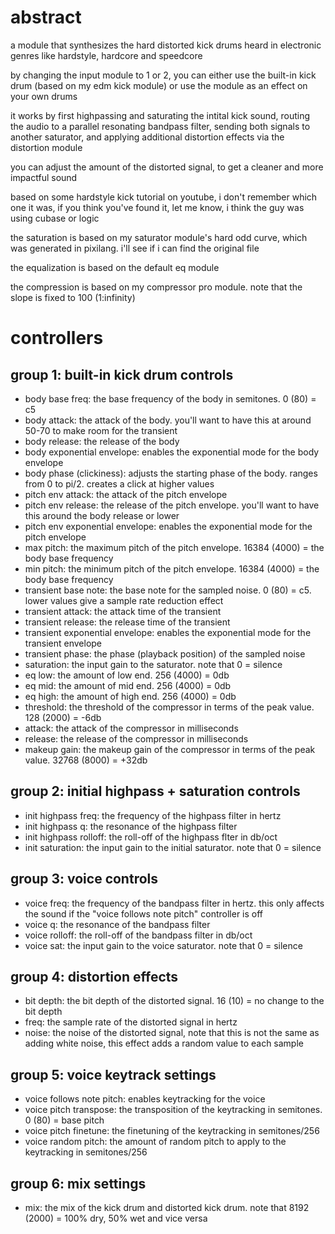 # abstract

a module that synthesizes the hard distorted kick drums heard in electronic genres like hardstyle, hardcore and speedcore

by changing the input module to 1 or 2, you can either use the built-in kick drum (based on my edm kick module) or use the module as an effect on your own drums

it works by first highpassing and saturating the intital kick sound, routing the audio to a parallel resonating bandpass filter, sending both signals to another saturator, and applying additional distortion effects via the distortion module

you can adjust the amount of the distorted signal, to get a cleaner and more impactful sound

based on some hardstyle kick tutorial on youtube, i don't remember which one it was, if you think you've found it, let me know, i think the guy was using cubase or logic

the saturation is based on my saturator module's hard odd curve, which was generated in pixilang. i'll see if i can find the original file

the equalization is based on the default eq module

the compression is based on my compressor pro module. note that the slope is fixed to 100 (1:infinity)

# controllers

## group 1: built-in kick drum controls

- body base freq: the base frequency of the body in semitones. 0 (80) = c5
- body attack: the attack of the body. you'll want to have this at around 50-70 to make room for the transient
- body release: the release of the body
- body exponential envelope: enables the exponential mode for the body envelope
- body phase (clickiness): adjusts the starting phase of the body. ranges from 0 to pi/2. creates a click at higher values
- pitch env attack: the attack of the pitch envelope
- pitch env release: the release of the pitch envelope. you'll want to have this around the body release or lower
- pitch env exponential envelope: enables the exponential mode for the pitch envelope
- max pitch: the maximum pitch of the pitch envelope. 16384 (4000) = the body base frequency
- min pitch: the minimum pitch of the pitch envelope. 16384 (4000) = the body base frequency
- transient base note: the base note for the sampled noise. 0 (80) = c5. lower values give a sample rate reduction effect
- transient attack: the attack time of the transient
- transient release: the release time of the transient
- transient exponential envelope: enables the exponential mode for the transient envelope
- transient phase: the phase (playback position) of the sampled noise
- saturation: the input gain to the saturator. note that 0 = silence
- eq low: the amount of low end. 256 (4000) = 0db
- eq mid: the amount of mid end. 256 (4000) = 0db
- eq high: the amount of high end. 256 (4000) = 0db
- threshold: the threshold of the compressor in terms of the peak value. 128 (2000) = -6db
- attack: the attack of the compressor in milliseconds
- release: the release of the compressor in milliseconds
- makeup gain: the makeup gain of the compressor in terms of the peak value. 32768 (8000) = +32db 

## group 2: initial highpass + saturation controls

- init highpass freq: the frequency of the highpass filter in hertz
- init highpass q: the resonance of the highpass filter
- init highpass rolloff: the roll-off of the highpass flter in db/oct
- init saturation: the input gain to the initial saturator. note that 0 = silence

## group 3: voice controls

- voice freq: the frequency of the bandpass filter in hertz. this only affects the sound if the "voice follows note pitch" controller is off
- voice q: the resonance of the bandpass filter
- voice rolloff: the roll-off of the bandpass filter in db/oct
- voice sat: the input gain to the voice saturator. note that 0 = silence

## group 4: distortion effects

- bit depth: the bit depth of the distorted signal. 16 (10) = no change to the bit depth
- freq: the sample rate of the distorted signal in hertz
- noise: the noise of the distorted signal, note that this is not the same as adding white noise, this effect adds a random value to each sample

## group 5: voice keytrack settings

- voice follows note pitch: enables keytracking for the voice
- voice pitch transpose: the transposition of the keytracking in semitones. 0 (80) = base pitch
- voice pitch finetune: the finetuning of the keytracking in semitones/256
- voice random pitch: the amount of random pitch to apply to the keytracking in semitones/256

## group 6: mix settings

- mix: the mix of the kick drum and distorted kick drum. note that 8192 (2000) = 100% dry, 50% wet and vice versa